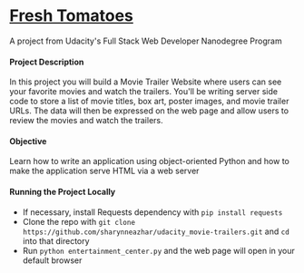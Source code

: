 # [Fresh Tomatoes](http://sharynneazhar.github.io/udacity_movie-trailers/)
A project from Udacity's Full Stack Web Developer Nanodegree Program

#### Project Description
In this project you will build a Movie Trailer Website where users can see your favorite movies and watch the trailers. You'll be writing server side code to store a list of movie titles, box art, poster images, and movie trailer URLs. The data will then be expressed on the web page and allow users to review the movies and watch the trailers.

#### Objective
Learn how to write an application using object-oriented Python and how to make the application serve HTML via a web server

#### Running the Project Locally
* If necessary, install Requests dependency with ```pip install requests```
* Clone the repo with ```git clone https://github.com/sharynneazhar/udacity_movie-trailers.git``` and ```cd``` into that directory
* Run ```python entertainment_center.py``` and the web page will open in your default browser
